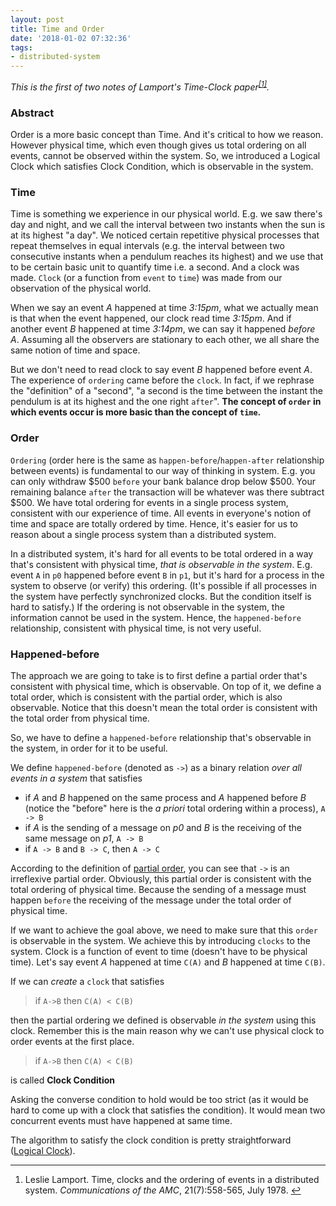 ```yaml
---
layout: post
title: Time and Order
date: '2018-01-02 07:32:36'
tags:
- distributed-system
---
```


_This is the first of two notes of Lamport's Time-Clock paper<sup class="footnote-ref"><a href="#fn1" id="fnref1">[1]</a></sup>._

### Abstract

Order is a more basic concept than Time. And it's critical to how we reason. However physical time, which even though gives us total ordering on all events, cannot be observed within the system. So, we introduced a Logical Clock which satisfies Clock Condition, which is observable in the system.

### Time

Time is something we experience in our physical world. E.g. we saw there's day and night, and we call the interval between two instants when the sun is at its highest "a day". We noticed certain repetitive physical processes that repeat themselves in equal intervals (e.g. the interval between two consecutive instants when a pendulum reaches its highest) and we use that to be certain basic unit to quantify time i.e. a second. And a clock was made. `Clock` (or a function from `event` to `time`) was made from our observation of the physical world.

When we say an event _A_ happened at time _3:15pm_, what we actually mean is that when the event happened, our clock read time _3:15pm_. And if another event _B_ happened at time _3:14pm_, we can say it happened _before_ _A_. Assuming all the observers are stationary to each other, we all share the same notion of time and space.

But we don't need to read clock to say event _B_ happened before event _A_. The experience of `ordering` came before the `clock`. In fact, if we rephrase the "definition" of a "second", "a second is the time between the instant the pendulum is at its highest and the one right `after`". **The concept of `order` in which events occur is more basic than the concept of `time`.**

### Order

`Ordering` (order here is the same as `happen-before`/`happen-after` relationship between events) is fundamental to our way of thinking in system. E.g. you can only withdraw $500 `before` your bank balance drop below $500. Your remaining balance `after` the transaction will be whatever was there subtract $500. We have total ordering for events in a single process system, consistent with our experience of time. All events in everyone's notion of time and space are totally ordered by time. Hence, it's easier for us to reason about a single process system than a distributed system.

In a distributed system, it's hard for all events to be total ordered in a way that's consistent with physical time, _that is observable in the system_. E.g. event `A` in `p0` happened before event `B` in `p1`, but it's hard for a process in the system to observe (or verify) this ordering. (It's possible if all processes in the system have perfectly synchronized clocks. But the condition itself is hard to satisfy.) If the ordering is not observable in the system, the information cannot be used in the system. Hence, the `happened-before` relationship, consistent with physical time, is not very useful.

### Happened-before

The approach we are going to take is to first define a partial order that's consistent with physical time, which is observable. On top of it, we define a total order, which is consistent with the partial order, which is also observable. Notice that this doesn't mean the total order is consistent with the total order from physical time.

So, we have to define a `happened-before` relationship that's observable in the system, in order for it to be useful.

We define `happened-before` (denoted as `->`) as a binary relation _over all events in a system_ that satisfies

- if _A_ and _B_ happened on the same process and _A_ happened before _B_ (notice the "before" here is the _a priori_ total ordering within a process), `A -> B`
- if _A_ is the sending of a message on _p0_ and _B_ is the receiving of the same message on _p1_, `A -> B`
- if `A -> B` and `B -> C`, then `A -> C`

According to the definition of [partial order](https://en.wikipedia.org/wiki/Partially_ordered_set), you can see that `->` is an irreflexive partial order. Obviously, this partial order is consistent with the total ordering of physical time. Because the sending of a message must happen `before` the receiving of the message under the total order of physical time.

If we want to achieve the goal above, we need to make sure that this `order` is observable in the system. We achieve this by introducing `clocks` to the system. Clock is a function of event to time (doesn't have to be physical time). Let's say event _A_ happened at time `C(A)` and _B_ happened at time `C(B)`.

If we can _create_ a `clock` that satisfies

> if `A->B` then `C(A) < C(B)`

then the partial ordering we defined is observable _in the system_ using this clock. Remember this is the main reason why we can't use physical clock to order events at the first place.

> if `A->B` then `C(A) < C(B)`

is called **Clock Condition**

Asking the converse condition to hold would be too strict (as it would be hard to come up with a clock that satisfies the condition). It would mean two concurrent events must have happened at same time.

The algorithm to satisfy the clock condition is pretty straightforward ([Logical Clock](https://en.wikipedia.org/wiki/Lamport_timestamps)).

* * *
<section class="footnotes">
<ol class="footnotes-list">
<li id="fn1" class="footnote-item">
<p>Leslie Lamport. Time, clocks and the ordering of events in a distributed system. <em>Communications of the AMC</em>, 21(7):558-565, July 1978. <a href="#fnref1" class="footnote-backref">↩︎</a></p>
</li>
</ol>
</section><!--kg-card-end: markdown-->